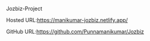 
Jozbiz-Project      
       
   Hosted URL:https://manikumar-jozbiz.netlify.app/
   
   GitHub URL:https://github.com/Punnamanikumar/Jozbiz
   





